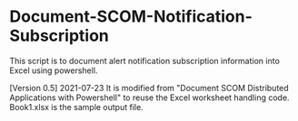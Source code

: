 # Document-SCOM-Notification-Subscription

This script is to document alert notification subscription information into Excel using powershell. 


[Version 0.5]
2021-07-23 
It is modified from "Document SCOM Distributed Applications with Powershell" to reuse the Excel worksheet handling code. Book1.xlsx is the sample output file.


